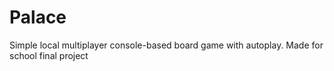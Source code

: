 # Palace
 Simple local multiplayer console-based board game with autoplay. Made for school final project
